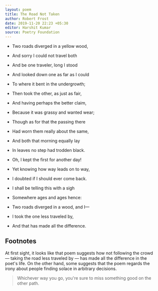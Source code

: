 ```yaml
---
layout: poem
title: The Road Not Taken
author: Robert Frost
date: 2019-11-20 22:23 +05:30
editor: Harshit Kumar
source: Poetry Foundation
---
```


- Two roads diverged in a yellow wood,
- And sorry I could not travel both
- And be one traveler, long I stood
- And looked down one as far as I could
- To where it bent in the undergrowth;

- Then took the other, as just as fair,
- And having perhaps the better claim,
- Because it was grassy and wanted wear;
- Though as for that the passing there
- Had worn them really about the same,

- And both that morning equally lay
- In leaves no step had trodden black.
- Oh, I kept the first for another day!
- Yet knowing how way leads on to way,
- I doubted if I should ever come back.

- I shall be telling this with a sigh
- Somewhere ages and ages hence:
- Two roads diverged in a wood, and I—
- I took the one less traveled by,
- And that has made all the difference.

## Footnotes

At first sight, it looks like that poem suggests how not following the crowd — taking the road less traveled by — has made all the difference in the poet's life. On the other hand, some suggests that the poem regards the irony about people finding solace in arbitrary decisions.

> Whichever way you go, you're sure to miss something good on the other path.
